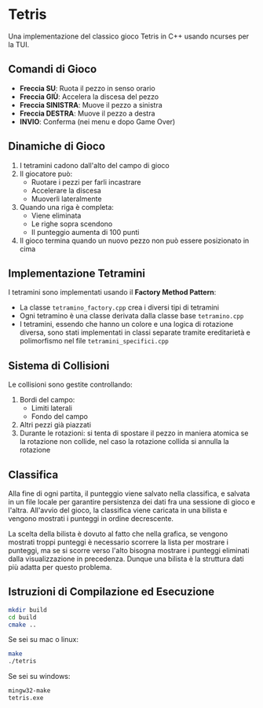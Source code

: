 # Tetris
Una implementazione del classico gioco Tetris in C++ usando ncurses per la TUI.

## Comandi di Gioco
- **Freccia SU**: Ruota il pezzo in senso orario
- **Freccia GIÙ**: Accelera la discesa del pezzo
- **Freccia SINISTRA**: Muove il pezzo a sinistra
- **Freccia DESTRA**: Muove il pezzo a destra
- **INVIO**: Conferma (nei menu e dopo Game Over)

## Dinamiche di Gioco
1. I tetramini cadono dall'alto del campo di gioco
2. Il giocatore può:
   - Ruotare i pezzi per farli incastrare
   - Accelerare la discesa
   - Muoverli lateralmente
3. Quando una riga è completa:
   - Viene eliminata
   - Le righe sopra scendono
   - Il punteggio aumenta di 100 punti
4. Il gioco termina quando un nuovo pezzo non può essere posizionato in cima

## Implementazione Tetramini
I tetramini sono implementati usando il **Factory Method Pattern**:
   - La classe `tetramino_factory.cpp` crea i diversi tipi di tetramini
   - Ogni tetramino è una classe derivata dalla classe base `tetramino.cpp`
   - I tetramini, essendo che hanno un colore e una logica di rotazione diversa, sono stati implementati in classi separate tramite ereditarietà e polimorfismo nel file `tetramini_specifici.cpp`


## Sistema di Collisioni
Le collisioni sono gestite controllando:
1. Bordi del campo:
   - Limiti laterali
   - Fondo del campo
2. Altri pezzi già piazzati
3. Durante le rotazioni: si tenta di spostare il pezzo in maniera atomica se la rotazione non collide, nel caso la rotazione collida si annulla la rotazione

## Classifica
Alla fine di ogni partita, il punteggio viene salvato nella classifica, e salvata in un file locale per garantire persistenza dei dati fra una sessione di gioco e l'altra. All'avvio del gioco, la classifica viene caricata in una bilista e vengono mostrati i punteggi in ordine decrescente.

La scelta della bilista è dovuto al fatto che nella grafica, se vengono mostrati troppi punteggi è necessario scorrere la lista per mostrare i punteggi, ma se si scorre verso l'alto bisogna mostrare i punteggi eliminati dalla visualizzazione in precedenza. Dunque una bilista è la struttura dati più adatta per questo problema.

## Istruzioni di Compilazione ed Esecuzione

```bash
mkdir build
cd build
cmake ..
```
Se sei su mac o linux:

```bash
make
./tetris
```

Se sei su windows:
```bash
mingw32-make
tetris.exe
```

